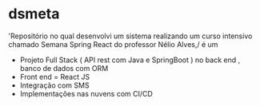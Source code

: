 # dsmeta

'Repositório no qual desenvolvi um sistema realizando um curso intensivo chamado Semana Spring React 
do professor Nélio Alves,/ é um 
* Projeto Full Stack ( API rest com Java e SpringBoot ) no back end , banco de dados com ORM
* Front end = React JS 
* Integração com SMS 
* Implementações nas nuvens com CI/CD
